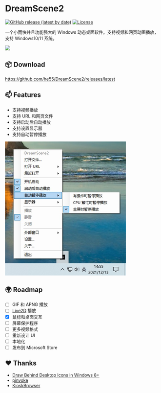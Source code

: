 # DreamScene2
[![GitHub release (latest by date)](https://img.shields.io/github/v/release/he55/DreamScene2)](https://github.com/he55/DreamScene2/releases/latest)
[![License](https://img.shields.io/github/license/he55/DreamScene2)](https://github.com/he55/DreamScene2/blob/main/LICENSE)

一个小而快并且功能强大的 Windows 动态桌面软件。支持视频和网页动画播放，支持 Windows10/11 系统。

![](images/Hiyori.gif)

## 📦 Download
https://github.com/he55/DreamScene2/releases/latest

## 📫 Features
- 支持视频播放
- 支持 URL 和网页文件
- 支持启动后自动播放
- 支持设置显示器
- 支持自动暂停播放

![](images/settings.jpg)

## 🌍 Roadmap
- [ ] GIF 和 APNG 播放
- [ ] [Live2D](https://www.live2d.com/) 播放
- [x] 鼠标和桌面交互
- [ ] 屏幕保护程序
- [ ] 更多视频格式
- [ ] 重新设计 UI
- [ ] 本地化
- [ ] 发布到 Microsoft Store

## ❤ Thanks
- [Draw Behind Desktop Icons in Windows 8+](https://www.codeproject.com/Articles/856020/Draw-Behind-Desktop-Icons-in-Windows-plus)
- [pinvoke](https://github.com/dotnet/pinvoke)
- [KioskBrowser](https://github.com/mortenbrudvik/KioskBrowser)
